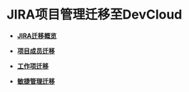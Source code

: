 # **JIRA项目管理迁移至DevCloud**<a name="devcloud_migration_0400"></a>

-   **[JIRA迁移概览](JIRA迁移概览.md)**  

-   **[项目成员迁移](JIRA迁移-项目成员迁移.md)**  

-   **[工作项迁移](JIRA迁移-工作项迁移.md)**  

-   **[敏捷管理迁移](敏捷管理迁移.md)**  


